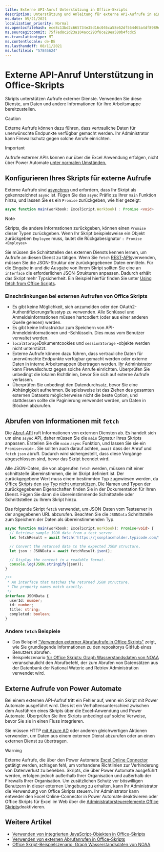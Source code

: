```yaml
---
title: Externe API-Anruf Unterstützung in Office-Skripts
description: Unterstützung und Anleitung für externe API-Aufrufe in einem Office-Skript.
ms.date: 05/21/2021
localization_priority: Normal
ms.openlocfilehash: ece8c13bd2c665734e35d16c046ca58e52df564465a4df8989d90d887d897307
ms.sourcegitcommit: 75f7ed8c2d23a104acc293f8ce29ea580b4fcdc5
ms.translationtype: MT
ms.contentlocale: de-DE
ms.lasthandoff: 08/11/2021
ms.locfileid: "57846624"
---
```

# <a name="external-api-call-support-in-office-scripts"></a>Externe API-Anruf Unterstützung in Office-Skripts

Skripts unterstützen Aufrufe externer Dienste. Verwenden Sie diese Dienste, um Daten und andere Informationen für Ihre Arbeitsmappe bereitzustellen.

> [!CAUTION]
> Externe Aufrufe können dazu führen, dass vertrauliche Daten für unerwünschte Endpunkte verfügbar gemacht werden. Ihr Administrator kann Firewallschutz gegen solche Anrufe einrichten.

> [!IMPORTANT]
> Aufrufe externer APIs können nur über die Excel Anwendung erfolgen, nicht über Power Automate [unter normalen Umständen.](#external-calls-from-power-automate)

## <a name="configure-your-script-for-external-calls"></a>Konfigurieren Ihres Skripts für externe Aufrufe

Externe Aufrufe sind [asynchron](https://developer.mozilla.org/docs/Learn/JavaScript/Asynchronous/Async_await) und erfordern, dass Ihr Skript als gekennzeichnet `async` ist. Fügen Sie das `async` Präfix zu Ihrer `main` Funktion hinzu, und lassen Sie es ein `Promise` zurückgeben, wie hier gezeigt:

```typescript
async function main(workbook: ExcelScript.Workbook) : Promise <void>
```

> [!NOTE]
> Skripts, die andere Informationen zurückgeben, können einen `Promise` dieser Typen zurückgeben. Wenn Ihr Skript beispielsweise ein Objekt zurückgeben `Employee` muss, lautet die Rückgabesignatur `: Promise <Employee>`

Sie müssen die Schnittstellen des externen Diensts kennen lernen, um Aufrufe an diesen Dienst zu tätigen. Wenn Sie `fetch` [REST-APIs](https://wikipedia.org/wiki/Representational_state_transfer)verwenden, müssen Sie die JSON-Struktur der zurückgegebenen Daten ermitteln. Für die Eingabe in und die Ausgabe von Ihrem Skript sollten Sie eine an `interface` die erforderlichen JSON-Strukturen anpassen. Dadurch erhält das Skript mehr Typsicherheit. Ein Beispiel hierfür finden Sie unter [Using fetch from Office Scripts](../resources/samples/external-fetch-calls.md).

### <a name="limitations-with-external-calls-from-office-scripts"></a>Einschränkungen bei externen Aufrufen von Office Skripts

* Es gibt keine Möglichkeit, sich anzumelden oder den OAuth2-Authentifizierungsflusstyp zu verwenden. Alle Schlüssel und Anmeldeinformationen müssen hartcodiert (oder aus einer anderen Quelle gelesen) werden.
* Es gibt keine Infrastruktur zum Speichern von API-Anmeldeinformationen und -Schlüsseln. Dies muss vom Benutzer verwaltet werden.
* `localStorage`Dokumentcookies und `sessionStorage` -objekte werden nicht unterstützt.
* Externe Aufrufe können dazu führen, dass vertrauliche Daten für unerwünschte Endpunkte verfügbar gemacht werden oder externe Daten in interne Arbeitsmappen übertragen werden. Ihr Administrator kann Firewallschutz gegen solche Anrufe einrichten. Überprüfen Sie unbedingt die lokalen Richtlinien, bevor Sie sich auf externe Aufrufe verlassen.
* Überprüfen Sie unbedingt den Datendurchsatz, bevor Sie eine Abhängigkeit aufnehmen. Beispielsweise ist das Ziehen des gesamten externen Datasets möglicherweise nicht die beste Option, und stattdessen sollte die Paginierung verwendet werden, um Daten in Blöcken abzurufen.

## <a name="retrieve-information-with-fetch"></a>Abrufen von Informationen mit `fetch`

Die [Abruf-API](https://developer.mozilla.org/docs/Web/API/Fetch_API) ruft Informationen von externen Diensten ab. Es handelt sich um eine `async` API, daher müssen Sie die `main` Signatur Ihres Skripts anpassen. Erstellen Sie die `main` `async` Funktion, und lassen Sie sie ein `Promise<void>` . Sie sollten auch darauf achten, `await` dass der Anruf und `fetch` `json` abruft. Dadurch wird sichergestellt, dass diese Vorgänge abgeschlossen sind, bevor das Skript beendet wird.

Alle JSON-Daten, die von abgerufen `fetch` werden, müssen mit einer schnittstelle übereinstimmen, die im Skript definiert ist. Der zurückgegebene Wert muss einem bestimmten Typ zugewiesen werden, da [Office Skripts den `any` Typ nicht unterstützen.](typescript-restrictions.md#no-any-type-in-office-scripts) Die Namen und Typen der zurückgegebenen Eigenschaften finden Sie in der Dokumentation für Ihren Dienst. Fügen Sie dann die übereinstimmende Schnittstelle oder Schnittstellen zu Ihrem Skript hinzu.

Das folgende Skript `fetch` verwendet, um JSON-Daten vom Testserver in der angegebenen URL abzurufen. Beachten Sie die `JSONData` Schnittstelle zum Speichern der Daten als übereinstimmenden Typ.

```TypeScript
async function main(workbook: ExcelScript.Workbook): Promise<void> {
  // Retrieve sample JSON data from a test server.
  let fetchResult = await fetch('https://jsonplaceholder.typicode.com/todos/1');

  // Convert the returned data to the expected JSON structure.
  let json : JSONData = await fetchResult.json();

  // Display the content in a readable format.
  console.log(JSON.stringify(json));
}

/**
 * An interface that matches the returned JSON structure.
 * The property names match exactly.
 */
interface JSONData {
  userId: number;
  id: number;
  title: string;
  completed: boolean;
}
```

### <a name="other-fetch-samples"></a>Andere `fetch` Beispiele

* Das Beispiel ["Verwenden externer Abrufaufrufe in Office Skripts"](../resources/samples/external-fetch-calls.md) zeigt, wie Sie grundlegende Informationen zu den repositorys GitHub eines Benutzers abrufen.
* Beispielszenario [für Office Skripts: Graph Wasserstandsdaten von NOAA](../resources/scenarios/noaa-data-fetch.md) veranschaulicht den Abrufbefehl, der zum Abrufen von Datensätzen aus der Datenbank der National Wateric and Retriev Administration verwendet wird.

## <a name="external-calls-from-power-automate"></a>Externe Aufrufe von Power Automate

Bei einem externen API-Aufruf tritt ein Fehler auf, wenn ein Skript mit Power Automate ausgeführt wird. Dies ist ein Verhaltensunterschied zwischen dem Ausführen eines Skripts über die Excel-Anwendung und Power Automate. Überprüfen Sie ihre Skripts unbedingt auf solche Verweise, bevor Sie sie in einen Fluss integrieren.

Sie müssen HTTP [mit Azure AD](/connectors/webcontents/) oder anderen gleichwertigen Aktionen verwenden, um Daten aus einem externen Dienst abzurufen oder an einen externen Dienst zu übertragen.

> [!WARNING]
> Externe Aufrufe, die über den Power Automate [Excel Online Connector](/connectors/excelonlinebusiness) getätigt werden, schlagen fehl, um vorhandene Richtlinien zur Verhinderung von Datenverlust zu beheben. Skripts, die über Power Automate ausgeführt werden, erfolgen jedoch außerhalb Ihrer Organisation und außerhalb der Firewalls Ihrer Organisation. Um zusätzlichen Schutz vor böswilligen Benutzern in dieser externen Umgebung zu erhalten, kann Ihr Administrator die Verwendung von Office Skripts steuern. Ihr Administrator kann entweder den Excel Online-Connector in Power Automate deaktivieren oder Office Skripts für Excel im Web über die [Administratorsteuerelemente Office Skripts](/microsoft-365/admin/manage/manage-office-scripts-settings)deaktivieren.

## <a name="see-also"></a>Weitere Artikel

* [Verwenden von integrierten JavaScript-Objekten in Office-Skripts](javascript-objects.md)
* [Verwenden von externen Abrufanrufen in Office-Skripts](../resources/samples/external-fetch-calls.md)
* [Office Skript-Beispielszenario: Graph Wasserstandsdaten von NOAA](../resources/scenarios/noaa-data-fetch.md)
